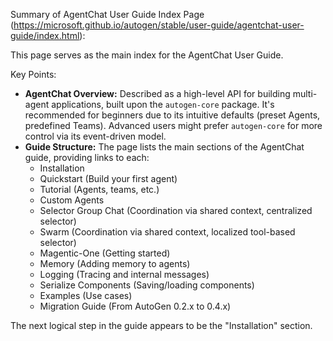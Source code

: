 Summary of AgentChat User Guide Index Page (https://microsoft.github.io/autogen/stable/user-guide/agentchat-user-guide/index.html):

This page serves as the main index for the AgentChat User Guide.

Key Points:
-   **AgentChat Overview:** Described as a high-level API for building multi-agent applications, built upon the `autogen-core` package. It's recommended for beginners due to its intuitive defaults (preset Agents, predefined Teams). Advanced users might prefer `autogen-core` for more control via its event-driven model.
-   **Guide Structure:** The page lists the main sections of the AgentChat guide, providing links to each:
    -   Installation
    -   Quickstart (Build your first agent)
    -   Tutorial (Agents, teams, etc.)
    -   Custom Agents
    -   Selector Group Chat (Coordination via shared context, centralized selector)
    -   Swarm (Coordination via shared context, localized tool-based selector)
    -   Magentic-One (Getting started)
    -   Memory (Adding memory to agents)
    -   Logging (Tracing and internal messages)
    -   Serialize Components (Saving/loading components)
    -   Examples (Use cases)
    -   Migration Guide (From AutoGen 0.2.x to 0.4.x)

The next logical step in the guide appears to be the "Installation" section.
